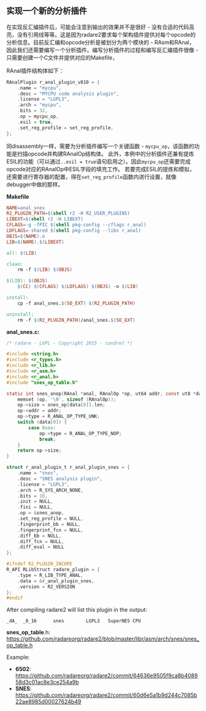 ## 实现一个新的分析插件

在实现反汇编插件后，可能会注意到输出的效果并不是很好 - 没有合适的代码高亮，没有引用线等等。这是因为radare2要求每个架构插件提供对每个opcode的分析信息。目前反汇编和opcode分析是被划分为两个模块的 - RAsm和RAnal，因此我们还需要编写一个分析插件。编写分析插件的过程和编写反汇编插件很像 - 只需要创建一个C文件并提供对应的Makefile，

RAnal插件结构体如下：

```c
RAnalPlugin r_anal_plugin_v810 = {
	.name = "mycpu",
	.desc = "MYCPU code analysis plugin",
	.license = "LGPL3",
	.arch = "mycpu",
	.bits = 32,
	.op = mycpu_op,
	.esil = true,
	.set_reg_profile = set_reg_profile,
};
```

同disassembly一样，需要为分析插件编写一个关键函数 - `mycpu_op`，该函数的功能是扫描opcode并构建RAnalOp结构体。
此外，本例中的分析插件还兼有提炼ESIL的功能（可以通过`..esil = true`语句启用之）。因此`mycpu_op`还需要完成opcode对应的RAnalOp中ESIL字段的填充工作。
若要完成ESIL的提炼和模拟，还需要进行寄存器的配置，得在`set_reg_profile`函数内进行设置，就像debugger中做的那样。

**Makefile**

```makefile
NAME=anal_snes
R2_PLUGIN_PATH=$(shell r2 -H R2_USER_PLUGINS)
LIBEXT=$(shell r2 -H LIBEXT)
CFLAGS=-g -fPIC $(shell pkg-config --cflags r_anal)
LDFLAGS=-shared $(shell pkg-config --libs r_anal)
OBJS=$(NAME).o
LIB=$(NAME).$(LIBEXT)

all: $(LIB)

clean:
	rm -f $(LIB) $(OBJS)

$(LIB): $(OBJS)
	$(CC) $(CFLAGS) $(LDFLAGS) $(OBJS) -o $(LIB)

install:
	cp -f anal_snes.$(SO_EXT) $(R2_PLUGIN_PATH)

uninstall:
	rm -f $(R2_PLUGIN_PATH)/anal_snes.$(SO_EXT)
```

**anal_snes.c:**

```c
/* radare - LGPL - Copyright 2015 - condret */

#include <string.h>
#include <r_types.h>
#include <r_lib.h>
#include <r_asm.h>
#include <r_anal.h>
#include "snes_op_table.h"

static int snes_anop(RAnal *anal, RAnalOp *op, ut64 addr, const ut8 *data, int len) {
	memset (op, '\0', sizeof (RAnalOp));
	op->size = snes_op[data[0]].len;
	op->addr = addr;
	op->type = R_ANAL_OP_TYPE_UNK;
	switch (data[0]) {
		case 0xea:
			op->type = R_ANAL_OP_TYPE_NOP;
			break;
	}
	return op->size;
}

struct r_anal_plugin_t r_anal_plugin_snes = {
	.name = "snes",
	.desc = "SNES analysis plugin",
	.license = "LGPL3",
	.arch = R_SYS_ARCH_NONE,
	.bits = 16,
	.init = NULL,
	.fini = NULL,
	.op = &snes_anop,
	.set_reg_profile = NULL,
	.fingerprint_bb = NULL,
	.fingerprint_fcn = NULL,
	.diff_bb = NULL,
	.diff_fcn = NULL,
	.diff_eval = NULL
};

#ifndef R2_PLUGIN_INCORE
R_API RLibStruct radare_plugin = {
	.type = R_LIB_TYPE_ANAL,
	.data = &r_anal_plugin_snes,
	.version = R2_VERSION
};
#endif
```
After compiling radare2 will list this plugin in the output:
```
_dA_  _8_16      snes        LGPL3   SuperNES CPU
```

**snes_op_table**.h: https://github.com/radareorg/radare2/blob/master/libr/asm/arch/snes/snes_op_table.h

Example:

* **6502**: https://github.com/radareorg/radare2/commit/64636e9505f9ca8b408958d3c01ac8e3ce254a9b
* **SNES**: https://github.com/radareorg/radare2/commit/60d6e5a1b9d244c7085b22ae8985d00027624b49

